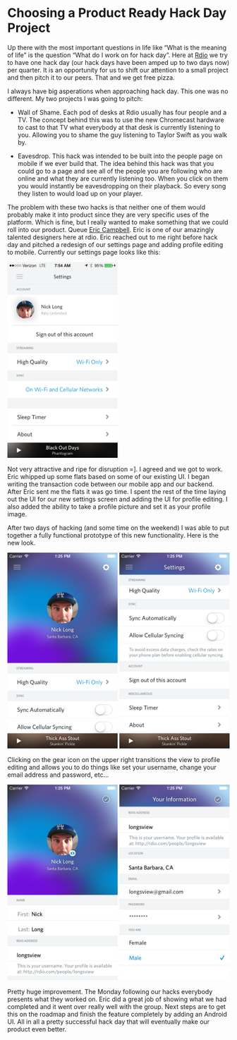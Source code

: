 Choosing a Product Ready Hack Day Project
=========================================

Up there with the most important questions in life like “What is the meaning of life”
is the question “What do I work on for hack day”. Here at [Rdio][2] we try to have
one hack day (our hack days have been amped up to two days now) per quarter. It is
an opportunity for us to shift our attention to a small project and then pitch
it to our peers. That and we get free pizza.

I always have big asperations when approaching hack day. This one was no different.
My two projects I was going to pitch:

- Wall of Shame. Each pod of desks at Rdio usually has four people and a TV. The concept behind this
was to use the new Chromecast hardware to cast to that TV what everybody at that desk
is currently listening to you. Allowing you to shame the guy listening to Taylor Swift
as you walk by.

- Eavesdrop. This hack was intended to be built into the people page on mobile
if we ever build that. The idea behind this hack was that you could go to a page and
see all of the people you are following who are online and what they are currently
listening too. When you click on them you would instantly be eavesdropping on their
playback. So every song they listen to would load up on your player.

The problem with these two hacks is that neither one of them would probably make it
into product since they are very specific uses of the platform. Which is fine, but I
really wanted to make something that we could roll into our product. Queue [Eric Campbell][3].
Eric is one of our amazingly talented designers here at rdio. Eric reached out to me
right before hack day and pitched a redesign of our settings page and adding
profile editing to mobile. Currently our settings page looks like this:

<img src="media/hack_day/settings.PNG" width=250 height=444/>

Not very attractive and ripe for disruption =]. I agreed and we got to work. Eric whipped
up some flats based on some of our existing UI. I began writing the transaction code between
our mobile app and our backend. After Eric sent me the flats it was go time. I spent the
rest of the time laying out the UI for our new settings screen and adding the UI
for profile editing. I also added the ability to take a profile picture and set it as
your profile image.

After two days of hacking (and some time on the weekend) I was able to put together a fully
functional prototype of this new functionality. Here is the new look.

<div><img src="media/hack_day/1.png" width=250 height=444/>
<img src="media/hack_day/2.png" width=250 height=444/></div>

Clicking on the gear icon on the upper right transitions the view to 
profile editing and allows you to do things like set your username,
change your email address and password, etc...

<div><img src="media/hack_day/3.png" width=250 height=444/>
<img src="media/hack_day/4.png" width=250 height=444/></div>

Pretty huge improvement. The Monday following our hacks everybody presents what they worked
on. Eric did a great job of showing what we had completed and it went over really well with the group.
Next steps are to get this on the roadmap and finish the feature completely by adding an
Android UI. All in all a pretty successful hack day that will eventually make our product even better.

[2]: http://www.rdio.com/
[3]: http://www.rdio.com/people/ecampbell/

